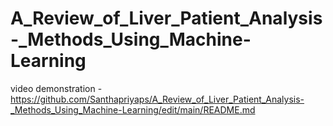 # A_Review_of_Liver_Patient_Analysis-_Methods_Using_Machine-Learning
video demonstration -https://github.com/Santhapriyaps/A_Review_of_Liver_Patient_Analysis-_Methods_Using_Machine-Learning/edit/main/README.md

